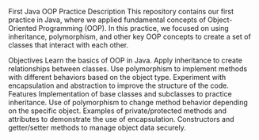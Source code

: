 First Java OOP Practice
Description
This repository contains our first practice in Java, where we applied fundamental concepts of Object-Oriented Programming (OOP). In this practice, we focused on using inheritance, polymorphism, and other key OOP concepts to create a set of classes that interact with each other.

Objectives
Learn the basics of OOP in Java.
Apply inheritance to create relationships between classes.
Use polymorphism to implement methods with different behaviors based on the object type.
Experiment with encapsulation and abstraction to improve the structure of the code.
Features
Implementation of base classes and subclasses to practice inheritance.
Use of polymorphism to change method behavior depending on the specific object.
Examples of private/protected methods and attributes to demonstrate the use of encapsulation.
Constructors and getter/setter methods to manage object data securely.
